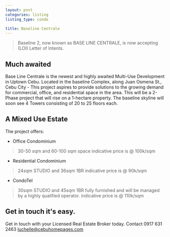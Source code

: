 ```yaml
---
layout: post
categories: listing
listing_type: condo

title: Baseline Centrale
---
```


> Baseline 2, now known as BASE LINE CENTRALE, is now accepting (LOI) Letter of Intents.

## Much awaited

Base Line Centrale is the newest and highly awaited Multi-Use Development in Uptown Cebu. Located in the baseline Complex, along Juan Osmena St., Cebu City - This project aspires to provide solutions to the growing demand for commercial, office, and residential space in the area.
This will be a 2-Phase project that will rise on a 1-hectare property. The baseline skyline will soon see 4 Towers consisting of 20 to 25 floors each.

## A Mixed Use Estate

The project offers:

- Office Condominium
> 30-50 sqm and 60-100 sqm space indicative price is @ 100k/sqm

- Residential Condominium 
> 24sqm STUDIO and 36sqm 1BR indicative price is @ 90k/sqm

- CondoTel 
>30sqm STUDIO and 45sqm 1BR 
>fully furnished and will be managed by a highly qualified operator. indicative price is @ 110k/sqm

## Get in touch it's easy.

Get in touch with your Licensed Real Estate Broker today. 
Contact 0917 631 2463 [luchelle@cebuhomepages.com](mailto:luchelle@cebuhomepages.com)